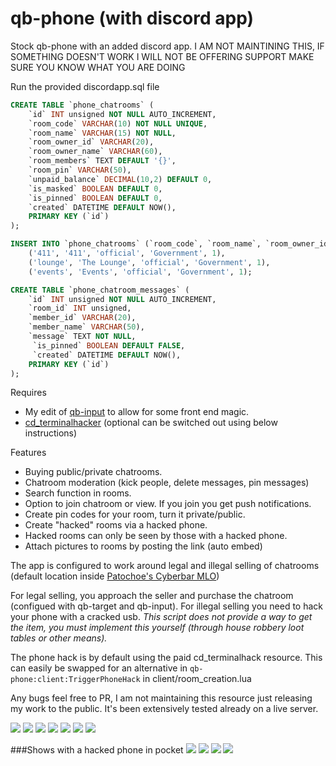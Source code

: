 # qb-phone (with discord app)
Stock qb-phone with an added discord app. I AM NOT MAINTINING THIS, IF SOMETHING DOESN'T WORK I WILL NOT BE OFFERING SUPPORT MAKE SURE YOU KNOW WHAT YOU ARE DOING

Run the provided discordapp.sql file

```sql
CREATE TABLE `phone_chatrooms` (
    `id` INT unsigned NOT NULL AUTO_INCREMENT,
    `room_code` VARCHAR(10) NOT NULL UNIQUE,
    `room_name` VARCHAR(15) NOT NULL,
    `room_owner_id` VARCHAR(20),
    `room_owner_name` VARCHAR(60),
    `room_members` TEXT DEFAULT '{}', 
    `room_pin` VARCHAR(50),
    `unpaid_balance` DECIMAL(10,2) DEFAULT 0,
    `is_masked` BOOLEAN DEFAULT 0,
    `is_pinned` BOOLEAN DEFAULT 0,
    `created` DATETIME DEFAULT NOW(),
    PRIMARY KEY (`id`)
);

INSERT INTO `phone_chatrooms` (`room_code`, `room_name`, `room_owner_id`, `room_owner_name`, `is_pinned`) VALUES
	('411', '411', 'official', 'Government', 1),
	('lounge', 'The Lounge', 'official', 'Government', 1),
	('events', 'Events', 'official', 'Government', 1);

CREATE TABLE `phone_chatroom_messages` (
    `id` INT unsigned NOT NULL AUTO_INCREMENT,
    `room_id` INT unsigned,
    `member_id` VARCHAR(20),
    `member_name` VARCHAR(50),
    `message` TEXT NOT NULL,
     `is_pinned` BOOLEAN DEFAULT FALSE,
     `created` DATETIME DEFAULT NOW(),
    PRIMARY KEY (`id`)
);
```

Requires
 - My edit of [qb-input](https://github.com/davidxd33/qb-input) to allow for some front end magic.
 - [cd_terminalhacker](https://forum.cfx.re/t/paid-codesign-terminal-hacker-minigame/2071255) (optional can be switched out using below instructions)

Features
 - Buying public/private chatrooms.
 - Chatroom moderation (kick people, delete messages, pin messages)
 - Search function in rooms.
 - Option to join chatroom or view. If you join you get push notifications.
 - Create pin codes for your room, turn it private/public.
 - Create "hacked" rooms via a hacked phone.
 - Hacked rooms can only be seen by those with a hacked phone.
 - Attach pictures to rooms by posting the link (auto embed)

The app is configured to work around legal and illegal selling of chatrooms (default location inside [Patochoe's Cyberbar MLO](https://www.gta5-mods.com/maps/mlo-cyber-bar-fivem-sp))

For legal selling, you approach the seller and purchase the chatroom (configued with qb-target and qb-input). For illegal selling you need to hack your phone with a cracked usb. *This script does not provide a way to get the item, you must implement this yourself (through house robbery loot tables or other means).*

The phone hack is by default using the paid cd_terminalhack resource. This can easily be swapped for an alternative in `qb-phone:client:TriggerPhoneHack` in client/room_creation.lua

Any bugs feel free to PR, I am not maintaining this resource just releasing my work to the public. It's been extensively tested already on a live server.

![](https://i.imgur.com/gPnxlzD.png) ![](https://i.imgur.com/NI4VVCR.png) ![](https://i.imgur.com/uLeajg6.jpeg) ![](https://i.imgur.com/vXB2py8.png) ![](https://i.imgur.com/ipXGMHJ.png) ![](https://i.imgur.com/TI6nb37.png) ![](https://i.imgur.com/HbQYjfQ.jpeg) 

###Shows with a hacked phone in pocket
![](https://i.imgur.com/Ex1M7bP.png)
![](https://i.imgur.com/E57VpCv.png)
![](https://i.imgur.com/tGKhQgj.png)
![](https://i.imgur.com/qKDQxTW.png)
